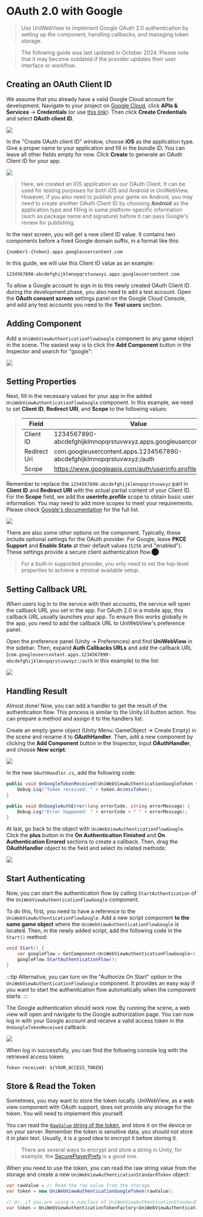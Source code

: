 # OAuth 2.0 with Google

> Use UniWebView to implement Google OAuth 2.0 authentication by setting up the component, handling callbacks, and managing token storage.

> The following guide was last updated in October 2024. Please note that it may become outdated if the provider updates their user interface or workflow.

## Creating an OAuth Client ID

We assume that you already have a valid Google Cloud account for development. Navigate to your project on
[Google Cloud](https://console.cloud.google.com/welcome), click **APIs & Services** -> **Credentials** (or use
[this link](https://console.cloud.google.com/apis/credentials)). Then click **Create Credentials** and select **OAuth client ID**.

![](/images/create-google-oauth-client.png)

In the "Create OAuth client ID" window, choose **iOS** as the application type. Give a proper name to your application
and fill in the bundle ID. You can leave all other fields empty for now. Click **Create** to generate an OAuth Client
ID for your app.

![](/images/fill-oauth-info.png)

> Here, we created an iOS application as our OAuth Client. It can be used for testing purposes for both iOS and Android
> in UniWebView. However, if you also need to publish your game on Android, you may need to create another OAuth Client
> ID by choosing **Android** as the application type and filling in some platform-specific information (such as package
> name and signature) before it can pass Google's review for publishing.

In the next screen, you will get a new client ID value. It contains two components before a fixed Google domain suffix,
in a format like this:​

`{number}-{token}.apps.googleusercontent.com`

In this guide, we will use this Client ID value as an example:

`1234567890-abcdefghijklmnopqrstuvwxyz.apps.googleusercontent.com`

To allow a Google account to sign in to this newly created OAuth Client ID during the development phase, you also need
to add a test account. Open the **OAuth consent screen** settings panel on the Google Cloud Console, and add any test
accounts you need to the **Test users** section.

## Adding Component

Add a `UniWebViewAuthenticationFlowGoogle` component to any game object in the scene. The easiest way is to click the
**Add Component** button in the Inspector and search for "google":

![](/images/adding-google-auth.png)

## Setting Properties

Next, fill in the necessary values for your app in the added `UniWebViewAuthenticationFlowGoogle` component. In this
example, we need to set **Client ID**, **Redirect URI**, and **Scope** to the following values:

> | Field        | Value                                                                  |
> | ------------ | ---------------------------------------------------------------------- |
> | Client ID    | 1234567890-abcdefghijklmnopqrstuvwxyz.apps.googleusercontent.com       |
> | Redirect Uri | com.googleusercontent.apps.1234567890-abcdefghijklmnopqrstuvwxyz:/auth |
> | Scope        | https://www.googleapis.com/auth/userinfo.profile                       |

Remember to replace the `1234567890-abcdefghijklmnopqrstuvwxyz` part in **Client ID** and **Redirect URI** with the
actual partial content of your Client ID. For the **Scope** field, we add the **userinfo.profile** scope to obtain
basic user information. You may need to add more scopes to meet your requirements. Please check
[Google's documentation](https://developers.google.com/identity/protocols/oauth2/scopes) for the full list.

![](/images/property-google-auth.png)

There are also some other options on the component. Typically, these include optional settings for the OAuth provider.
For Google, leave **PKCE Support** and **Enable State** at their default values (`S256` and "enabled"). These settings
provide a secure client authentication flow.​⬤

> For a built-in supported provider, you only need to set the top-level properties to achieve a minimal available setup.

## Setting Callback URL

When users log in to the service with their accounts, the service will open the callback URL you set in the app. For
OAuth 2.0 in a mobile app, this callback URL usually launches your app. To ensure this works globally in the app, you
need to add the callback URL to UniWebView's preference panel.

Open the preference panel (Unity → Preferences) and find **UniWebView** in the sidebar. Then, expand
**Auth Callbacks URLs** and add the callback URL
(`com.googleusercontent.apps.1234567890-abcdefghijklmnopqrstuvwxyz:/auth` in this example) to the list:

![](/images/adding-google-callback.png)

## Handling Result

Almost done! Now, you can add a handler to get the result of the authentication flow. This process is similar to the
Unity.UI button action. You can prepare a method and assign it to the handlers list.

Create an empty game object (Unity Menu: GameObject -> Create Empty) in the scene and rename it to **OAuthHandler**.
Then, add a new component by clicking the **Add Component** button in the Inspector, input **OAuthHandler**, and
choose **New script**:

![](/images/adding-oauth-handler.png)

In the new `OAuthHandler.cs`, add the following code:

```csharp
public void OnGoogleTokenReceived(UniWebViewAuthenticationGoogleToken token) {
    Debug.Log("Token received: " + token.AccessToken);
}

public void OnGoogleAuthError(long errorCode, string errorMessage) {
    Debug.Log("Error happened: " + errorCode + " " + errorMessage);
}
```

At last, go back to the object with `UniWebViewAuthenticationFlowGoogle`. Click the **plus** button in the
**On Authentication Finished** and **On Authentication Errored** sections to create a callback. Then, drag the
**OAuthHandler** object to the field and select its related methods:

![](/images/oauth-action-list-google.png)

## Start Authenticating

Now, you can start the authentication flow by calling `StartAuthentication` of the `UniWebViewAuthenticationFlowGoogle`
component.

To do this, first, you need to have a reference to the `UniWebViewAuthenticationFlowGoogle`. Add a new script component
**to the same game object** where the `UniWebViewAuthenticationFlowGoogle` is located. Then, in the newly added script,
add the following code in the `Start()` method:

```csharp {2,3}
void Start() {
    var googleFlow = GetComponent<UniWebViewAuthenticationFlowGoogle>();
    googleFlow.StartAuthenticationFlow();
}
```

:::tip
Alternative, you can turn on the "Authorize On Start" option in the `UniWebViewAuthenticationFlowGoogle` component. It
provides an easy way if you want to start the authentication flow automatically when the component starts.
:::

The Google authentication should work now. By running the scene, a web view will open and navigate to the Google authorization page. You can now log in with your Google account and receive a valid access token in the `OnGoogleTokenReceived` callback:

![](/images/google-login.png)

When log in successfully, you can find the following console log with the retrieved access token:

```
Token received: ${YOUR_ACCESS_TOKEN}
```

## Store & Read the Token

Sometimes, you may want to store the token locally. UniWebView, as a web view component with OAuth support, does not provide any storage for the token. You will need to implement this yourself.

You can read the [`RawValue` string of the token](/api/UniWebViewAuthenticationStandardToken.html#rawvalue), and store it on the device or on your server. Remember the token is sensitive data, you should not store it in plain text. Usually, it is a good idea to encrypt it before storing it.

> There are several ways to encrypt and store a string in Unity, for example, the [SecurePlayerPrefs](https://assetstore.unity.com/packages/tools/input-management/secureplayerprefs-35160) is a good one.

When you need to use the token, you can read the raw string value from the storage and create a new `UniWebViewAuthenticationStandardToken` object:

```csharp
var rawValue = // Read the raw value from the storage
var token = new UniWebViewAuthenticationGoogleToken(rawValue);

// Or, if you are using a subclass of UniWebViewAuthenticationStandardToken, use its `Parse` method:
var token = UniWebViewAuthenticationTokenFactory<UniWebViewAuthenticationGoogleToken>.Parse(rawValue);
```
